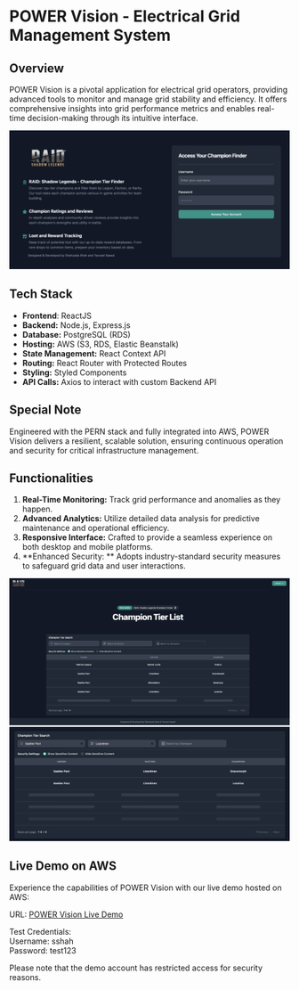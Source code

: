 # POWER Vision - Electrical Grid Management System

## Overview
POWER Vision is a pivotal application for electrical grid operators, providing advanced tools to monitor and manage grid stability and efficiency. It offers comprehensive insights into grid performance metrics and enables real-time decision-making through its intuitive interface.

![Main Page](https://github.com/shahzada-shah/championtierlist/blob/main/assets/login.png)

## Tech Stack
- **Frontend**: ReactJS
- **Backend:** Node.js, Express.js
- **Database:** PostgreSQL (RDS)
- **Hosting:** AWS (S3, RDS, Elastic Beanstalk)
- **State Management:** React Context API
- **Routing:** React Router with Protected Routes
- **Styling:** Styled Components
- **API Calls:** Axios to interact with custom Backend API

## Special Note
Engineered with the PERN stack and fully integrated into AWS, POWER Vision delivers a resilient, scalable solution, ensuring continuous operation and security for critical infrastructure management.

## Functionalities
1. **Real-Time Monitoring:** Track grid performance and anomalies as they happen.
2. **Advanced Analytics:** Utilize detailed data analysis for predictive maintenance and operational efficiency.
3. **Responsive Interface:** Crafted to provide a seamless experience on both desktop and mobile platforms.
4. **Enhanced Security: ** Adopts industry-standard security measures to safeguard grid data and user interactions.

![Main Page](https://github.com/shahzada-shah/championtierlist/blob/main/assets/hero.png)
![Main Page](https://github.com/shahzada-shah/championtierlist/blob/main/assets/table.png)


## Live Demo on AWS
Experience the capabilities of POWER Vision with our live demo hosted on AWS:

URL: [POWER Vision Live Demo](http://raidchampfinder.s3-website-us-east-1.amazonaws.com)

Test Credentials: <br/>
Username: sshah <br/>
Password: test123

Please note that the demo account has restricted access for security reasons.
